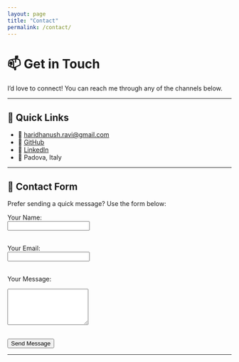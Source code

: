 ```yaml
---
layout: page
title: "Contact"
permalink: /contact/
---
```


# 📫 Get in Touch  

I’d love to connect! You can reach me through any of the channels below.  

---

## 🔗 Quick Links  

- 📧 [haridhanush.ravi@gmail.com](mailto:haridhanush.ravi@gmail.com)  
- 🐙 [GitHub](https://github.com/haridhanush-ravichandran)  
- 🔗 [LinkedIn](https://linkedin.com/in/haridhanush-ravichandran)  
- 📍 Padova, Italy  

---

## 📝 Contact Form  

Prefer sending a quick message? Use the form below:  

<form action="https://formspree.io/f/xblappkn" method="POST">
  <label>Your Name:</label><br>
  <input type="text" name="name" required><br><br>

  <label>Your Email:</label><br>
  <input type="email" name="_replyto" required><br><br>

  <label>Your Message:</label><br>
  <textarea name="message" rows="5" required></textarea><br><br>

  <button type="submit">Send Message</button>
</form>

---
